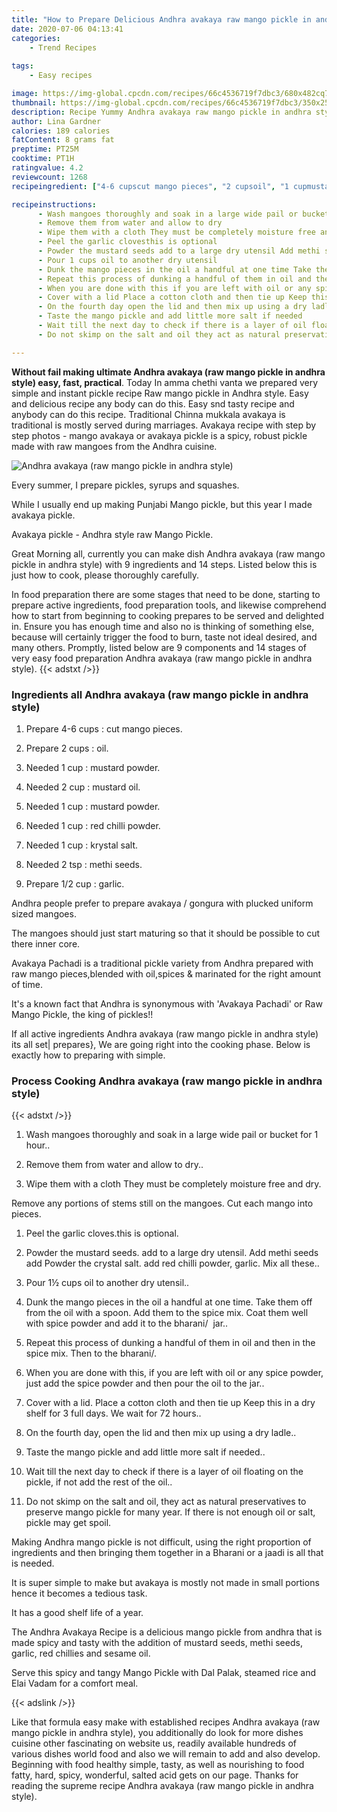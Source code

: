 ```yaml
---
title: "How to Prepare Delicious Andhra avakaya raw mango pickle in andhra style"
date: 2020-07-06 04:13:41
categories:
    - Trend Recipes
    
tags:
    - Easy recipes

image: https://img-global.cpcdn.com/recipes/66c4536719f7dbc3/680x482cq70/andhra-avakaya-raw-mango-pickle-in-andhra-style-recipe-main-photo.jpg
thumbnail: https://img-global.cpcdn.com/recipes/66c4536719f7dbc3/350x250cq70/andhra-avakaya-raw-mango-pickle-in-andhra-style-recipe-main-photo.jpg
description: Recipe Yummy Andhra avakaya raw mango pickle in andhra style with 9 ingredients and 14 stages of easy cooking.
author: Lina Gardner
calories: 189 calories
fatContent: 8 grams fat
preptime: PT25M
cooktime: PT1H
ratingvalue: 4.2
reviewcount: 1268
recipeingredient: ["4-6 cupscut mango pieces", "2 cupsoil", "1 cupmustard powder", "2 cupmustard oil", "1 cupmustard powder", "1 cupred chilli powder", "1 cupkrystal salt", "2 tspmethi seeds", "1/2 cupgarlic"]

recipeinstructions: 
      - Wash mangoes thoroughly and soak in a large wide pail or bucket for 1 hour 
      - Remove them from water and allow to dry 
      - Wipe them with a cloth They must be completely moisture free and dryRemove any portions of stems still on the mangoes Cut each mango into pieces 
      - Peel the garlic clovesthis is optional 
      - Powder the mustard seeds add to a large dry utensil Add methi seeds addPowder the crystal salt add red chilli powder garlic Mix all these 
      - Pour 1 cups oil to another dry utensil 
      - Dunk the mango pieces in the oil a handful at one time Take them off from the oil with a spoon Add them to the spice mix Coat them well with spice powder and add it to the bharani  jar 
      - Repeat this process of dunking a handful of them in oil and then in the spice mix Then to the bharani 
      - When you are done with this if you are left with oil or any spice powder just add the spice powder and then pour the oil to the jar 
      - Cover with a lid Place a cotton cloth and then tie up Keep this in a dry shelf for 3 full days We wait for 72 hours 
      - On the fourth day open the lid and then mix up using a dry ladle 
      - Taste the mango pickle and add little more salt if needed 
      - Wait till the next day to check if there is a layer of oil floating on the pickle if not add the rest of the oil 
      - Do not skimp on the salt and oil they act as natural preservatives to preserve mango pickle for many year If there is not enough oil or salt pickle may get spoil

---
```




**Without fail making ultimate Andhra avakaya (raw mango pickle in andhra style) easy, fast, practical**. Today In amma chethi vanta we prepared very simple and instant pickle recipe Raw mango pickle in Andhra style. Easy and delicious recipe any body can do this. Easy snd tasty recipe and anybody can do this recipe. Traditional Chinna mukkala avakaya is traditional is mostly served during marriages. Avakaya recipe with step by step photos - mango avakaya or avakaya pickle is a spicy, robust pickle made with raw mangoes from the Andhra cuisine.


![Andhra avakaya (raw mango pickle in andhra style)](https://img-global.cpcdn.com/recipes/66c4536719f7dbc3/680x482cq70/andhra-avakaya-raw-mango-pickle-in-andhra-style-recipe-main-photo.jpg "Andhra avakaya (raw mango pickle in andhra style)")



Every summer, I prepare pickles, syrups and squashes.

While I usually end up making Punjabi Mango pickle, but this year I made avakaya pickle.

Avakaya pickle - Andhra style raw Mango Pickle.


Great Morning all, currently you can make dish Andhra avakaya (raw mango pickle in andhra style) with 9 ingredients and 14 steps. Listed below this is just how to cook, please thoroughly carefully.

In food preparation there are some stages that need to be done, starting to prepare active ingredients, food preparation tools, and likewise comprehend how to start from beginning to cooking prepares to be served and delighted in. Ensure you has enough time and also no is thinking of something else, because will certainly trigger the food to burn, taste not ideal desired, and many others. Promptly, listed below are 9 components and 14 stages of very easy food preparation Andhra avakaya (raw mango pickle in andhra style).
{{< adstxt />}}

### Ingredients all Andhra avakaya (raw mango pickle in andhra style)


1. Prepare 4-6 cups : cut mango pieces.

1. Prepare 2 cups : oil.

1. Needed 1 cup : mustard powder.

1. Needed 2 cup : mustard oil.

1. Needed 1 cup : mustard powder.

1. Needed 1 cup : red chilli powder.

1. Needed 1 cup : krystal salt.

1. Needed 2 tsp : methi seeds.

1. Prepare 1/2 cup : garlic.


Andhra people prefer to prepare avakaya / gongura with plucked uniform sized mangoes.

The mangoes should just start maturing so that it should be possible to cut there inner core.

Avakaya Pachadi is a traditional pickle variety from Andhra prepared with raw mango pieces,blended with oil,spices &amp; marinated for the right amount of time.

It&#39;s a known fact that Andhra is synonymous with &#39;Avakaya Pachadi&#39; or Raw Mango Pickle, the king of pickles!!


If all active ingredients Andhra avakaya (raw mango pickle in andhra style) its all set| prepares}, We are going right into the cooking phase. Below is exactly how to preparing with simple.

### Process Cooking Andhra avakaya (raw mango pickle in andhra style)

{{< adstxt />}}


1. Wash mangoes thoroughly and soak in a large wide pail or bucket for 1 hour..



1. Remove them from water and allow to dry..



1. Wipe them with a cloth They must be completely moisture free and dry.

Remove any portions of stems still on the mangoes. Cut each mango into pieces.



1. Peel the garlic cloves.this is optional.



1. Powder the mustard seeds. add to a large dry utensil. Add methi seeds add
Powder the crystal salt. add red chilli powder, garlic. Mix all these..



1. Pour 1½ cups oil to another dry utensil..



1. Dunk the mango pieces in the oil a handful at one time. Take them off from the oil with a spoon. Add them to the spice mix. Coat them well with spice powder and add it to the bharani/  jar..



1. Repeat this process of dunking a handful of them in oil and then in the spice mix. Then to the bharani/.



1. When you are done with this, if you are left with oil or any spice powder, just add the spice powder and then pour the oil to the jar..



1. Cover with a lid. Place a cotton cloth and then tie up 
Keep this in a dry shelf for 3 full days. We wait for 72 hours..



1. On the fourth day, open the lid and then mix up using a dry ladle..



1. Taste the mango pickle and add little more salt if needed..



1. Wait till the next day to check if there is a layer of oil floating on the pickle, if not add the rest of the oil..



1. Do not skimp on the salt and oil, they act as natural preservatives to preserve mango pickle for many year. If there is not enough oil or salt, pickle may get spoil.




Making Andhra mango pickle is not difficult, using the right proportion of ingredients and then bringing them together in a Bharani or a jaadi is all that is needed.

It is super simple to make but avakaya is mostly not made in small portions hence it becomes a tedious task.

It has a good shelf life of a year.

The Andhra Avakaya Recipe is a delicious mango pickle from andhra that is made spicy and tasty with the addition of mustard seeds, methi seeds, garlic, red chillies and sesame oil.

Serve this spicy and tangy Mango Pickle with Dal Palak, steamed rice and Elai Vadam for a comfort meal.


{{< adslink />}}

Like that formula easy make with established recipes Andhra avakaya (raw mango pickle in andhra style), you additionally do look for more dishes cuisine other fascinating on website us, readily available hundreds of various dishes world food and also we will remain to add and also develop. Beginning with food healthy simple, tasty, as well as nourishing to food fatty, hard, spicy, wonderful, salted acid gets on our page. Thanks for reading the supreme recipe Andhra avakaya (raw mango pickle in andhra style).
